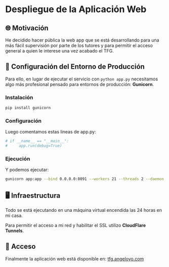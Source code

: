 # Despliegue de la Aplicación Web

## 🌐 Motivación

He decidido hacer pública la web app que se está desarrollando para una más fácil supervisión por parte de los tutores y para permitir el acceso general a quien le interese una vez acabado el TFG.

## 🚀 Configuración del Entorno de Producción

Para ello, en lugar de ejecutar el servicio con `python app.py` necesitamos algo más profesional pensado para entornos de producción: **Gunicorn**.

### Instalación

```bash
pip install gunicorn
```

### Configuración

Luego comentamos estas lineas de app.py:

```python
# if __name__ == "__main__":
#     app.run(debug=True) 
```

### Ejecución

Y podemos ejecutar:

```bash
gunicorn app:app --bind 0.0.0.0:8091 --workers 21 --threads 2 --daemon
```

## 🖥️ Infraestructura

Todo se está ejecutando en una máquina virtual encendida las 24 horas en mi casa.

Para permitir el acceso a mi red y habilitar el SSL utilizo **CloudFlare Tunnels**.

## 🔗 Acceso

Finalmente la aplicación web está disponible en: [tfg.angeloyo.com](https://tfg.angeloyo.com)